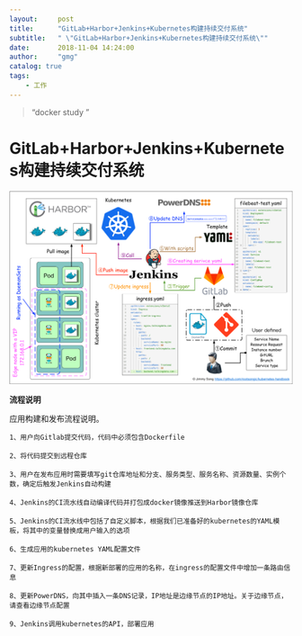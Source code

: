 ```yaml
---
layout:     post
title:      "GitLab+Harbor+Jenkins+Kubernetes构建持续交付系统"
subtitle:   " \"GitLab+Harbor+Jenkins+Kubernetes构建持续交付系统\""
date:       2018-11-04 14:24:00
author:     "gmg"
catalog: true
tags:
    - 工作
---
```


> “docker study ”

# GitLab+Harbor+Jenkins+Kubernetes构建持续交付系统
![](https://github.com/gmg0829/Img/blob/master/dockerImg/dokcer+k8s.png?raw=true)

**流程说明**

应用构建和发布流程说明。

    1、用户向Gitlab提交代码，代码中必须包含Dockerfile

    2、将代码提交到远程仓库

    3、用户在发布应用时需要填写git仓库地址和分支、服务类型、服务名称、资源数量、实例个数，确定后触发Jenkins自动构建

    4、Jenkins的CI流水线自动编译代码并打包成docker镜像推送到Harbor镜像仓库

    5、Jenkins的CI流水线中包括了自定义脚本，根据我们已准备好的kubernetes的YAML模板，将其中的变量替换成用户输入的选项

    6、生成应用的kubernetes YAML配置文件

    7、更新Ingress的配置，根据新部署的应用的名称，在ingress的配置文件中增加一条路由信息

    8、更新PowerDNS，向其中插入一条DNS记录，IP地址是边缘节点的IP地址。关于边缘节点，请查看边缘节点配置

    9、Jenkins调用kubernetes的API，部署应用